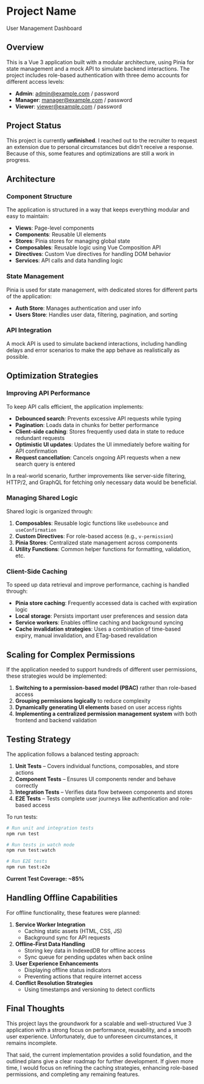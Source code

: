 # Project Name
User Management Dashboard

## Overview
This is a Vue 3 application built with a modular architecture, using Pinia for state management and a mock API to simulate backend interactions. The project includes role-based authentication with three demo accounts for different access levels:

- **Admin**: [admin@example.com](mailto:admin@example.com) / password
- **Manager**: [manager@example.com](mailto:manager@example.com) / password
- **Viewer**: [viewer@example.com](mailto:viewer@example.com) / password

## Project Status
This project is currently **unfinished**. I reached out to the recruiter to request an extension due to personal circumstances but didn’t receive a response. Because of this, some features and optimizations are still a work in progress.

## Architecture

### Component Structure
The application is structured in a way that keeps everything modular and easy to maintain:

- **Views**: Page-level components
- **Components**: Reusable UI elements
- **Stores**: Pinia stores for managing global state
- **Composables**: Reusable logic using Vue Composition API
- **Directives**: Custom Vue directives for handling DOM behavior
- **Services**: API calls and data handling logic

### State Management
Pinia is used for state management, with dedicated stores for different parts of the application:

- **Auth Store**: Manages authentication and user info
- **Users Store**: Handles user data, filtering, pagination, and sorting

### API Integration
A mock API is used to simulate backend interactions, including handling delays and error scenarios to make the app behave as realistically as possible.

## Optimization Strategies

### Improving API Performance
To keep API calls efficient, the application implements:

- **Debounced search**: Prevents excessive API requests while typing
- **Pagination**: Loads data in chunks for better performance
- **Client-side caching**: Stores frequently used data in state to reduce redundant requests
- **Optimistic UI updates**: Updates the UI immediately before waiting for API confirmation
- **Request cancellation**: Cancels ongoing API requests when a new search query is entered

In a real-world scenario, further improvements like server-side filtering, HTTP/2, and GraphQL for fetching only necessary data would be beneficial.

### Managing Shared Logic
Shared logic is organized through:

1. **Composables**: Reusable logic functions like `useDebounce` and `useConfirmation`
2. **Custom Directives**: For role-based access (e.g., `v-permission`)
3. **Pinia Stores**: Centralized state management across components
4. **Utility Functions**: Common helper functions for formatting, validation, etc.

### Client-Side Caching
To speed up data retrieval and improve performance, caching is handled through:

- **Pinia store caching**: Frequently accessed data is cached with expiration logic
- **Local storage**: Persists important user preferences and session data
- **Service workers**: Enables offline caching and background syncing
- **Cache invalidation strategies**: Uses a combination of time-based expiry, manual invalidation, and ETag-based revalidation

## Scaling for Complex Permissions
If the application needed to support hundreds of different user permissions, these strategies would be implemented:

1. **Switching to a permission-based model (PBAC)** rather than role-based access
2. **Grouping permissions logically** to reduce complexity
3. **Dynamically generating UI elements** based on user access rights
4. **Implementing a centralized permission management system** with both frontend and backend validation

## Testing Strategy

The application follows a balanced testing approach:

1. **Unit Tests** – Covers individual functions, composables, and store actions
2. **Component Tests** – Ensures UI components render and behave correctly
3. **Integration Tests** – Verifies data flow between components and stores
4. **E2E Tests** – Tests complete user journeys like authentication and role-based access

To run tests:
```sh
# Run unit and integration tests
npm run test

# Run tests in watch mode
npm run test:watch

# Run E2E tests
npm run test:e2e
```

**Current Test Coverage: ~85%**

## Handling Offline Capabilities
For offline functionality, these features were planned:

1. **Service Worker Integration**
   - Caching static assets (HTML, CSS, JS)
   - Background sync for API requests
2. **Offline-First Data Handling**
   - Storing key data in IndexedDB for offline access
   - Sync queue for pending updates when back online
3. **User Experience Enhancements**
   - Displaying offline status indicators
   - Preventing actions that require internet access
4. **Conflict Resolution Strategies**
   - Using timestamps and versioning to detect conflicts

## Final Thoughts
This project lays the groundwork for a scalable and well-structured Vue 3 application with a strong focus on performance, reusability, and a smooth user experience. Unfortunately, due to unforeseen circumstances, it remains incomplete. 

That said, the current implementation provides a solid foundation, and the outlined plans give a clear roadmap for further development. If given more time, I would focus on refining the caching strategies, enhancing role-based permissions, and completing any remaining features.

